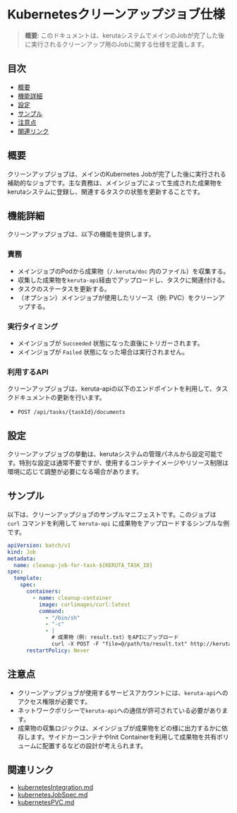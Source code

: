 # Kubernetesクリーンアップジョブ仕様

> **概要**: このドキュメントは、kerutaシステムでメインのJobが完了した後に実行されるクリーンアップ用のJobに関する仕様を定義します。

## 目次
- [概要](#概要)
- [機能詳細](#機能詳細)
- [設定](#設定)
- [サンプル](#サンプル)
- [注意点](#注意点)
- [関連リンク](#関連リンク)

## 概要
クリーンアップジョブは、メインのKubernetes Jobが完了した後に実行される補助的なジョブです。主な責務は、メインジョブによって生成された成果物をkerutaシステムに登録し、関連するタスクの状態を更新することです。

## 機能詳細
クリーンアップジョブは、以下の機能を提供します。

### 責務
- メインジョブのPodから成果物（`/.keruta/doc` 内のファイル）を収集する。
- 収集した成果物を`keruta-api`経由でアップロードし、タスクに関連付ける。
- タスクのステータスを更新する。
- （オプション）メインジョブが使用したリソース（例: PVC）をクリーンアップする。

### 実行タイミング
- メインジョブが `Succeeded` 状態になった直後にトリガーされます。
- メインジョブが `Failed` 状態になった場合は実行されません。

### 利用するAPI
クリーンアップジョブは、keruta-apiの以下のエンドポイントを利用して、タスクドキュメントの更新を行います。
- `POST /api/tasks/{taskId}/documents`

## 設定
クリーンアップジョブの挙動は、kerutaシステムの管理パネルから設定可能です。特別な設定は通常不要ですが、使用するコンテナイメージやリソース制限は環境に応じて調整が必要になる場合があります。

## サンプル
以下は、クリーンアップジョブのサンプルマニフェストです。このジョブは `curl` コマンドを利用して `keruta-api` に成果物をアップロードするシンプルな例です。

```yaml
apiVersion: batch/v1
kind: Job
metadata:
  name: cleanup-job-for-task-${KERUTA_TASK_ID}
spec:
  template:
    spec:
      containers:
        - name: cleanup-container
          image: curlimages/curl:latest
          command:
            - "/bin/sh"
            - "-c"
            - |
              # 成果物（例: result.txt）をAPIにアップロード
              curl -X POST -F "file=@/path/to/result.txt" http://keruta-api.default.svc.cluster.local/api/tasks/${KERUTA_TASK_ID}/documents
      restartPolicy: Never
```

## 注意点
- クリーンアップジョブが使用するサービスアカウントには、`keruta-api`へのアクセス権限が必要です。
- ネットワークポリシーで`keruta-api`への通信が許可されている必要があります。
- 成果物の収集ロジックは、メインジョブが成果物をどの様に出力するかに依存します。サイドカーコンテナやInit Containerを利用して成果物を共有ボリュームに配置するなどの設計が考えられます。

## 関連リンク
- [kubernetesIntegration.md](./kubernetesIntegration.md)
- [kubernetesJobSpec.md](./kubernetesJobSpec.md)
- [kubernetesPVC.md](./kubernetesPVC.md) 